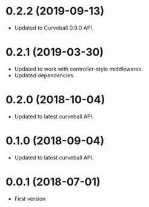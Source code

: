 0.2.2 (2019-09-13)
==================

* Updated to Curveball 0.9.0 API.


0.2.1 (2019-03-30)
==================

* Updated to work with controller-style middlewares.
* Updated dependencies.


0.2.0 (2018-10-04)
==================

* Updated to latest curveball API.


0.1.0 (2018-09-04)
=================

* Updated to latest curveball API.


0.0.1 (2018-07-01)
==================

* First version

